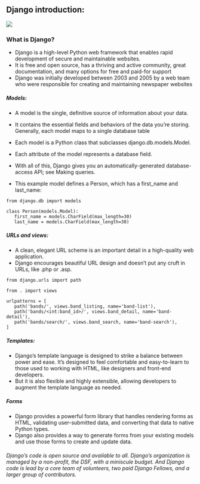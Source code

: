 ## Django introduction:
![](https://files.realpython.com/media/Get-Started-With-Django_Watermarked.15a1e05597bc.jpg)


### What is Django?
- Django is a high-level Python web framework that enables rapid development of secure and maintainable websites.
- It is free and open source, has a thriving and active community, great documentation, and many options for free and paid-for support
- Django was initially developed between 2003 and 2005 by a web team who were responsible for creating and maintaining newspaper websites


##### Models:
- A model is the single, definitive source of information about your data.
-  It contains the essential fields and behaviors of the data you’re storing. Generally, each model maps to a single database table
- Each model is a Python class that subclasses django.db.models.Model.
- Each attribute of the model represents a database field.
- With all of this, Django gives you an automatically-generated database-access API; see Making queries.

- This example model defines a Person, which has a first_name and last_name:
 ```
 from django.db import models

class Person(models.Model):
    first_name = models.CharField(max_length=30)
    last_name = models.CharField(max_length=30)
```

##### URLs and views:
- A clean, elegant URL scheme is an important detail in a high-quality web application.
- Django encourages beautiful URL design and doesn’t put any cruft in URLs, like .php or .asp.
 ```
 from django.urls import path

from . import views

urlpatterns = [
    path('bands/', views.band_listing, name='band-list'),
    path('bands/<int:band_id>/', views.band_detail, name='band-detail'),
    path('bands/search/', views.band_search, name='band-search'),
]
```
##### Templates:
- Django’s template language is designed to strike a balance between power and ease. It’s designed to feel comfortable and easy-to-learn to those used to working with HTML, like designers and front-end developers.
-  But it is also flexible and highly extensible, allowing developers to augment the template language as needed.
##### Forms
- Django provides a powerful form library that handles rendering forms as HTML, validating user-submitted data, and converting that data to native Python types.
- Django also provides a way to generate forms from your existing models and use those forms to create and update data.

###### Django’s code is open source and available to all. Django’s organization is managed by a non-profit, the DSF, with a miniscule budget. And Django code is lead by a core team of volunteers, two paid Django Fellows, and a larger group of contributors.
